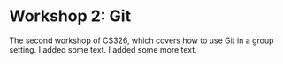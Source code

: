 # Workshop 2: Git

The second workshop of CS326, which covers how to use Git in a group setting.
I added some text.
I added some more text.
